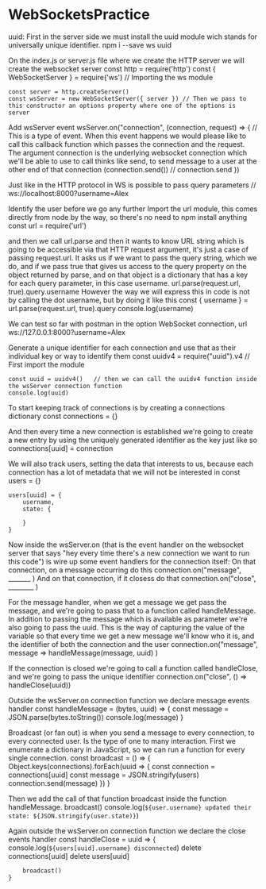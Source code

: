 # WebSocketsPractice

uuid: First in the server side we must install the uuid module wich stands for universally unique identifier.
    npm i --save ws uuid

On the index.js or server.js file where we create the HTTP server we will create the websocket server
    const http = require('http')
    const { WebSocketServer } = require('ws')   // Importing the ws module

    const server = http.createServer()
    const wsServer = new WebSocketServer({ server }) // Then we pass to this constructor an options property where one of the options is server

Add wsServer event
    wsServer.on("connection", (connection, request) => {    // This is a type of event. When this event happens we would please like to call this callback function which passes the connection and the request. The argument connection is the underlying websocket connection which we'll be able to use to call thinks like send, to send message to a user at the other end of that connection (connection.send())
    // connection.send
    })

Just like in the HTTP protocol in WS is possible to pass query parameters
    // ws://localhost:8000?username=Alex

Identify the user before we go any further
Import the url module, this comes directly from node by the way, so there's no need to npm install anything
    const url = require('url')

and then we call url.parse and then it wants to know URL string which is going to be accessible via that HTTP request argument, it's just a case of passing request.url. It asks us if we want to pass the query string, which we do, and if we pass true that gives us access to the query property on the object returned by parse, and on that object is a dictionary that has a key for each query parameter, in this case username.
    url.parse(request.url, true).query.username
However the way we will express this in code is not by calling the dot username, but by doing it like this
    const { username } = url.parse(request.url, true).query
    console.log(username)

We can test so far with postman in the option WebSocket connection, url ws://127.0.0.1:8000?username=Alex

Generate a unique identifier for each connection and use that as their individual key or way to identify them
    const uuidv4 = require("uuid").v4 // First import the module
    
    const uuid = uuidv4()   // then we can call the uuidv4 function inside the wsServer connection function
    console.log(uuid)

To start keeping track of connections is by creating a connections dictionary
    const connections = {}

And then every time a new connection is established we're going to create a new entry by using the uniquely generated identifier as the key just like so
    connections[uuid] = connection

We will also track users, setting the data that interests to us, because each connection has a lot of metadata that we will not be interested in
    const users = {}

    users[uuid] = {
        username,
        state: {

        }
    }

Now inside the wsServer.on (that is the event handler on the websocket server that says "hey every time there's a new connection we want to run this code") is wire up some event handlers for the connection itself:
On that connection, on a message occurring do this
    connection.on("message", _______ )
And on that connection, if it closess do that
    connection.on("close", ________ )

For the message handler, when we get a message we get pass the message, and we're going to pass that to a function called handleMessage. In addition to passing the message which is available as parameter we're also going to pass the uuid. This is the way of capturing the value of the variable so that every time we get a new message we'll know who it is, and the identifier of both the connection and the user
    connection.on("message", message => handleMessage(message, uuid) )

If the connection is closed we're going to call a function called handleClose, and we're going to pass the unique identifier
    connection.on("close", () => handleClose(uuid))

Outside the wsServer.on connection function we declare message events handler
    const handleMessage = (bytes, uuid) => {
        const message = JSON.parse(bytes.toString())
        console.log(message)
    }

Broadcast (or fan out) is when you send a message to every connection, to every connected user. Is the type of one to many interaction.
First we enumerate a dictionary in JavaScript, so we can run a function for every single connection.
    const broadcast = () => {
        Object.keys(connections).forEach(uuid => {
            const connection = connections[uuid]
            const message = JSON.stringify(users)
            connection.send(message)
        })
    }

Then we add the call of that function broadcast inside the function handleMessage.
    broadcast()
    console.log(`${user.username} updated their state: ${JSON.stringify(user.state)}`)


Again outside the wsServer.on connection function we declare the close events handler
    const handleClose = uuid => {
        console.log(`${users[uuid].username} disconnected`)
        delete connections[uuid]
        delete users[uuid]

        broadcast()
    }